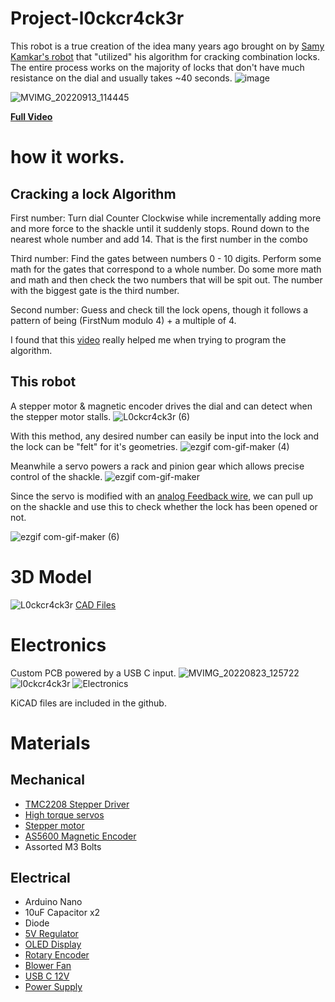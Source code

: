 # Project-l0ckcr4ck3r
This robot is a true creation of the idea many years ago brought on by [Samy Kamkar's robot](https://samy.pl/combobreaker/) that "utilized" his algorithm for cracking combination locks. The entire process works on the majority of locks that don't have much resistance on the dial and usually takes ~40 seconds.
![image](https://user-images.githubusercontent.com/72902803/190003187-c0b193af-47b9-4e9d-af85-569493eea658.png)


![MVIMG_20220913_114445](https://user-images.githubusercontent.com/72902803/189985666-f4c0db4e-e7cb-4d15-8908-caf322dbd3b7.jpg)

[**Full Video**](https://photos.app.goo.gl/8itZ1WREaLV7t2taA)

# how it works. 
## Cracking a lock Algorithm 
First number: Turn dial Counter Clockwise while incrementally adding more and more force to the shackle until it suddenly stops. Round down to the nearest whole number and add 14. That is the first number in the combo

Third number: Find the gates between numbers 0 - 10 digits. Perform some math for the gates that correspond to a whole number. Do some more math and math and then check the two numbers that will be spit out. The number with the biggest gate is the third number.

Second number: Guess and check till the lock opens, though it follows a pattern of being (FirstNum modulo 4) + a multiple of 4.

I found that this [video](https://www.youtube.com/watch?v=27rE5ZvWLU0&ab_channel=HelpfulLockPicker) really helped me when trying to program the algorithm.

## This robot 
A stepper motor & magnetic encoder drives the dial and can detect when the stepper motor stalls. 
![L0ckcr4ck3r (6)](https://user-images.githubusercontent.com/72902803/190066424-c39b0e46-af7e-4335-b26d-acb7b4b06bff.png)

With this method, any desired number can easily be input into the lock and the lock can be "felt" for it's geometries.
![ezgif com-gif-maker (4)](https://user-images.githubusercontent.com/72902803/190001685-2d0fac5a-8186-4610-8ea3-449809643d41.gif)


Meanwhile a servo powers a rack and pinion gear which allows precise control of the shackle.
![ezgif com-gif-maker](https://user-images.githubusercontent.com/72902803/190001057-069cf706-c8b1-4324-ace1-77e981bfb805.gif)


Since the servo is modified with an [analog Feedback wire](https://www.youtube.com/watch?v=XfZLtkr6dgU&ab_channel=CuriousMotor), we can pull up on the shackle and use this to check whether the lock has been opened or not. 

![ezgif com-gif-maker (6)](https://user-images.githubusercontent.com/72902803/190021674-d77ea7ec-cc6f-4fd7-95ee-f4dc7078bf53.gif)



# 3D Model
![L0ckcr4ck3r](https://user-images.githubusercontent.com/72902803/189988396-6efb5e2c-a33e-4650-aaaa-6274c8dd3277.png)
[CAD Files](https://cad.onshape.com/documents/2b977856993104d0f24f1470/w/e2828f2601c6a316a05788e0/e/a76e54aa91df89bb32ae0012)

# Electronics 
Custom PCB powered by a USB C input.
![MVIMG_20220823_125722](https://user-images.githubusercontent.com/72902803/189993917-e4d566d9-a710-4d93-b4f6-112b091685c3.jpg)
![l0ckcr4ck3r](https://user-images.githubusercontent.com/72902803/189994125-900fee2f-7ecb-45a0-b1cc-69ece87774d7.jpg)
![Electronics](https://user-images.githubusercontent.com/72902803/190002726-54b034f9-83e8-422e-8b92-fd85a2464a27.png)

KiCAD files are included in the github. 


# Materials

## Mechanical

* [TMC2208 Stepper Driver](https://www.amazon.com/Printer-TMC2208-Screwdriver-Controller-Ramps1-4/dp/B082LSQWZF/ref=sr_1_3?crid=2DM8J6G3IDA8J&keywords=tmc2208&qid=1661839331&sprefix=tmc2208%2Caps%2C133&sr=8-3)
* [High torque servos](https://www.amazon.com/Youleke-Torque-Digital-Servo%EF%BC%8CWaterproof-Horn%EF%BC%88270%C2%B0%EF%BC%89/dp/B08739MGPL/ref=sr_1_11?crid=81HZZ5JLGLML&keywords=servo&qid=1661839358&sprefix=servo+%2Caps%2C248&sr=8-11)
* [Stepper motor](https://www.amazon.com/STEPPERONLINE-Bipolar-Stepper-22-6oz-Extruder/dp/B00PNEQ79Q/ref=sr_1_6?crid=1U1NH4LQTF0ZK&keywords=stepper+motor&qid=1661839383&sprefix=stepper+motor+%2Caps%2C139&sr=8-6)
* [AS5600 Magnetic Encoder](https://www.amazon.com/Magnetic-Encoder-Induction-Measurement-Precision/dp/B094F8H591/ref=sr_1_4?crid=M8OANSRLFX5C&keywords=as5600+encoder&qid=1661839450&sprefix=as5600+encod%2Caps%2C130&sr=8-4)
* Assorted M3 Bolts

## Electrical

* Arduino Nano
* 10uF Capacitor x2
* Diode 
* [5V Regulator](https://www.digikey.com/en/products/detail/stmicroelectronics/LD1085V50/669220?s=N4IgTCBcDaIDIBECMAGAHAVgGoZSAugL5A)
* [OLED Display](https://www.amazon.com/Self-Luminous-Display-Compatible-Arduino-Raspberry/dp/B09JWN8K99/ref=sr_1_2_sspa?crid=DM9HX86FS3Q5&keywords=oled+arduino&qid=1661839948&sprefix=oledarduino%2Caps%2C143&sr=8-2-spons&psc=1)
* [Rotary Encoder](https://www.amazon.com/Taiss-KY-040-Encoder-15%C3%9716-5-Arduino/dp/B07F26CT6B/ref=sr_1_4?keywords=rotary+encoder&qid=1661839976&sprefix=roataray%2Caps%2C139&sr=8-4)
* [Blower Fan](https://www.amazon.com/WINSINN-Bearings-Brushless-Cooling-40mm20mm/dp/B08R9JJZ5Z/ref=sr_1_8?crid=1UCHGY2B410VX&keywords=blower+fan+12v+40mm&qid=1661839541&sprefix=blower+fan+12v+40m%2Caps%2C119&sr=8-8)
* [USB C 12V ](https://www.amazon.com/MELIFE-Type-C-Voltage-Trigger-Module/dp/B0953G14Q2/ref=sr_1_3?crid=12XVP47XQI63X&keywords=usb+c+12v+trigger&qid=1662871099&sprefix=usb+c+12v+trigge%2Caps%2C227&sr=8-3)
* [Power Supply](https://www.amazon.com/ZMI-zPower-Turbo-Power-Adapter/dp/B07D64QLQ1/ref=sr_1_5?crid=3I0WTX44C53G1&keywords=usb+c+charger+pd&qid=1662871140&sprefix=usb+c+charger+%2Caps%2C244&sr=8-5)


